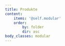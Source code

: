 ```yaml
---
title: Produkte
content:
    items: '@self.modular'
    order:
        by: folder
        dir: asc
body_classes: modular
---
```


